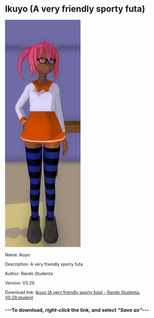 # Ikuyo (A very friendly sporty futa)

<img src = "https://raw.githubusercontent.com/Arbiter1223/Daigaku-Gurashi-Custom-Students/master/Students/Files/Ikuyo%20(A%20very%20friendly%20sporty%20futa).png">

Name: Ikuyo

Description: A very friendly sporty futa

Author: Rando Studenta

Version: V0.29

Download link: <a href="https://raw.githubusercontent.com/Arbiter1223/Daigaku-Gurashi-Custom-Students/master/Students/Files/Ikuyo%20(A%20very%20friendly%20sporty%20futa)%20-%20Rando%20Studenta%2C%20V0.29.student">Ikuyo (A very friendly sporty futa) - Rando Studenta, V0.29.student</a>

### ---**To download, _right-click_ the link, and select _"Save as"_**---
